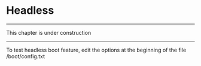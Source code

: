 # Headless

---

This chapter is under construction

---

To test headless boot feature, edit the options at the beginning of the file /boot/config.txt

